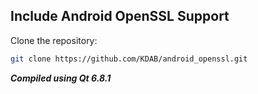 ## Include Android OpenSSL Support

Clone the repository:

```bash
git clone https://github.com/KDAB/android_openssl.git
```

***Compiled using Qt 6.8.1***
